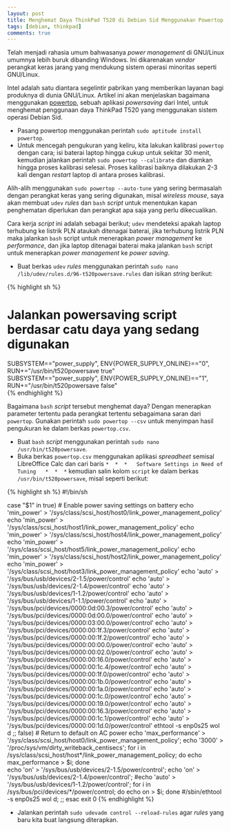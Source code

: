 ```yaml
---
layout: post
title: Menghemat Daya ThinkPad T520 di Debian Sid Menggunakan Powertop
tags: [debian, thinkpad]
comments: true
---
```


Telah menjadi rahasia umum bahwasanya *power management* di GNU/Linux umumnya lebih buruk dibanding Windows. Ini dikarenakan *vendor* perangkat keras jarang yang mendukung sistem operasi minoritas seperti GNU/Linux.

Intel adalah satu diantara segelintir pabrikan yang memberikan layanan bagi produknya di dunia GNU/Linux. Artikel ini akan menjelaskan bagaimana menggunakan [powertop](https://01.org/powertop/), sebuah aplikasi *powersaving* dari Intel, untuk menghemat penggunaan daya ThinkPad T520 yang menggunakan sistem operasi Debian Sid.

* Pasang powertop menggunakan perintah `sudo aptitude install powertop`.
* Untuk mencegah pengukuran yang keliru, kita lakukan kalibrasi `powertop` dengan cara; isi baterai laptop hingga cukup untuk sekitar 30 menit, kemudian jalankan perintah `sudo powertop --calibrate` dan diamkan hingga proses kalibrasi selesai. Proses kalibrasi baiknya dilakukan 2-3 kali dengan *restart* laptop di antara proses kalibrasi.

Alih-alih menggunakan `sudo powertop --auto-tune` yang sering bermasalah dengan perangkat keras yang sering digunakan, misal *wireless mouse*, saya akan membuat `udev` *rules* dan `bash` *script* untuk menentukan kapan penghematan diperlukan dan perangkat apa saja yang perlu dikecualikan.

Cara kerja *script* ini adalah sebagai berikut; `udev` mendeteksi apakah laptop terhubung ke listrik PLN ataukah ditenagai baterai, jika terhubung listrik PLN maka jalankan `bash` script untuk menerapkan *power management* ke *performance*, dan jika laptop ditenagai baterai maka jalankan `bash` script untuk menerapkan *power management* ke *power saving*.

* Buat berkas `udev` *rules* menggunakan perintah `sudo nano /lib/udev/rules.d/96-t520powersave.rules` dan isikan *string* berikut:

{% highlight sh %}
# Jalankan powersaving script berdasar catu daya yang sedang digunakan
SUBSYSTEM=="power_supply", ENV{POWER_SUPPLY_ONLINE}=="0", RUN+="/usr/bin/t520powersave true"  
SUBSYSTEM=="power_supply", ENV{POWER_SUPPLY_ONLINE}=="1", RUN+="/usr/bin/t520powersave false"  
{% endhighlight %}

Bagaimana `bash` *script* tersebut menghemat daya? Dengan menerapkan parameter tertentu pada perangkat tertentu sebagaimana saran dari `powertop`.
Gunakan perintah `sudo powertop --csv` untuk menyimpan hasil pengukuran ke dalam berkas `powertop.csv`.

* Buat `bash` *script* menggunakan perintah `sudo nano /usr/bin/t520powersave`.
* Buka berkas `powertop.csv` menggunakan aplikasi *spreadheet* semisal LibreOffice Calc dan cari baris `*  *  *   Software Settings in Need of Tuning   *  *  *` kemudian salin kolom `script` ke dalam berkas `/usr/bin/t520powersave`, misal seperti berikut:

{% highlight sh %}
#!/bin/sh

case "$1" in
    true) # Enable power saving settings on battery
        echo 'min_power' > '/sys/class/scsi_host/host0/link_power_management_policy'
        echo 'min_power' > '/sys/class/scsi_host/host1/link_power_management_policy'
        echo 'min_power' > '/sys/class/scsi_host/host4/link_power_management_policy'
        echo 'min_power' > '/sys/class/scsi_host/host5/link_power_management_policy'
        echo 'min_power' > '/sys/class/scsi_host/host2/link_power_management_policy'
        echo 'min_power' > '/sys/class/scsi_host/host3/link_power_management_policy'
        echo 'auto' > '/sys/bus/usb/devices/2-1.5/power/control'
        echo 'auto' > '/sys/bus/usb/devices/2-1.4/power/control'
        echo 'auto' > '/sys/bus/usb/devices/1-1.2/power/control'
        echo 'auto' > '/sys/bus/usb/devices/1-1.1/power/control'
        echo 'auto' > '/sys/bus/pci/devices/0000:0d:00.3/power/control'
        echo 'auto' > '/sys/bus/pci/devices/0000:0d:00.0/power/control'
        echo 'auto' > '/sys/bus/pci/devices/0000:03:00.0/power/control'
        echo 'auto' > '/sys/bus/pci/devices/0000:00:1f.3/power/control'
        echo 'auto' > '/sys/bus/pci/devices/0000:00:1f.2/power/control'
        echo 'auto' > '/sys/bus/pci/devices/0000:00:00.0/power/control'
        echo 'auto' > '/sys/bus/pci/devices/0000:00:02.0/power/control'
        echo 'auto' > '/sys/bus/pci/devices/0000:00:16.0/power/control'
        echo 'auto' > '/sys/bus/pci/devices/0000:00:1c.4/power/control'
        echo 'auto' > '/sys/bus/pci/devices/0000:00:1f.0/power/control'
        echo 'auto' > '/sys/bus/pci/devices/0000:00:1b.0/power/control'
        echo 'auto' > '/sys/bus/pci/devices/0000:00:1a.0/power/control'
        echo 'auto' > '/sys/bus/pci/devices/0000:00:1c.0/power/control'
        echo 'auto' > '/sys/bus/pci/devices/0000:00:19.0/power/control'
        echo 'auto' > '/sys/bus/pci/devices/0000:00:16.3/power/control'
        echo 'auto' > '/sys/bus/pci/devices/0000:00:1c.1/power/control'
        echo 'auto' > '/sys/bus/pci/devices/0000:00:1d.0/power/control'
        ethtool -s enp0s25 wol d
  ;;
    false) # Return to default on AC power
        echo 'max_performance' > '/sys/class/scsi_host/host0/link_power_management_policy';
        echo '3000' > '/proc/sys/vm/dirty_writeback_centisecs';
        for i in /sys/class/scsi_host/host*/link_power_management_policy; do echo max_performance > $i; done  
        echo 'on' > '/sys/bus/usb/devices/2-1.5/power/control';
        echo 'on' > '/sys/bus/usb/devices/2-1.4/power/control';
        #echo 'auto' > '/sys/bus/usb/devices/1-1.2/power/control';
        for i in /sys/bus/pci/devices/*/power/control; do echo on > $i; done
        #/sbin/ethtool -s enp0s25 wol d;
        ;;
esac
exit 0
{% endhighlight %}

* Jalankan perintah `sudo udevadm control --reload-rules` agar *rules* yang baru kita buat langsung diterapkan.
